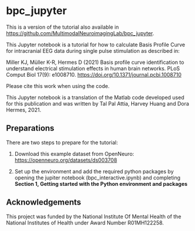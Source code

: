 # bpc_jupyter

This is a version of the tutorial also available in https://github.com/MultimodalNeuroimagingLab/bpc_jupyter.

This Jupyter notebook is a tutorial for how to calculate Basis Profile Curve for intracranial EEG data during single pulse stimulation as described in: 

Miller KJ, Müller K-R, Hermes D (2021) Basis profile curve identification to understand electrical stimulation effects in human brain networks. PLoS Comput Biol 17(9): e1008710. https://doi.org/10.1371/journal.pcbi.1008710

Please cite this work when using the code. 

This Jupyter notebook is a translation of the Matlab code developed used for this publication and was written by Tal Pal Attia, Harvey Huang and Dora Hermes, 2021. 

## Preparations

There are two steps to prepare for the tutorial:

1. Download this example dataset from OpenNeuro: https://openneuro.org/datasets/ds003708

2. Set up the environment and add the required python packages by opening the jupiter notebook (bpc_interactive.ipynb) and completing **Section 1, Getting started with the Python environment and packages** 



## Acknowledgements
This project was funded by the National Institute Of Mental Health of the National Institutes of Health under Award Number R01MH122258.


